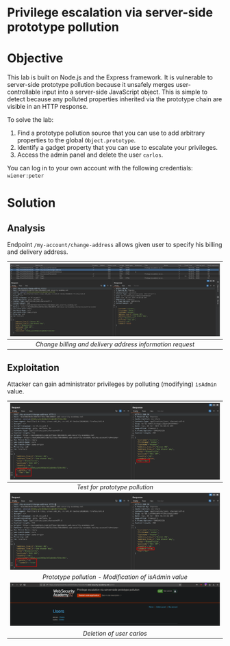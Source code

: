 # Privilege escalation via server-side prototype pollution
# Objective
This lab is built on Node.js and the Express framework. It is vulnerable to server-side prototype pollution because it unsafely merges user-controllable input into a server-side JavaScript object. This is simple to detect because any polluted properties inherited via the prototype chain are visible in an HTTP response.

To solve the lab:

1. Find a prototype pollution source that you can use to add arbitrary properties to the global `Object.prototype`.
2. Identify a gadget property that you can use to escalate your privileges.
3. Access the admin panel and delete the user `carlos`.

You can log in to your own account with the following credentials: `wiener:peter`


# Solution
## Analysis
Endpoint `/my-account/change-address` allows given user to specify his billing and delivery address.

|![](Images/image-40.png)|
|:--:|
| *Change billing and delivery address information request* |

## Exploitation
Attacker can gain administrator privileges by polluting (modifying) `isAdmin` value.

|![](Images/image-41.png)|
|:--:| 
| *Test for prototype pollution* |
|![](Images/image-42.png)|
| *Prototype pollution - Modification of isAdmin value* |
|![](Images/image-43.png)|
| *Deletion of user carlos* |